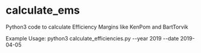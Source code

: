 # calculate_ems
Python3 code to calculate Efficiency Margins like KenPom and BartTorvik

Example Usage: 
    python3 calculate_efficiencies.py --year 2019 --date 2019-04-05
